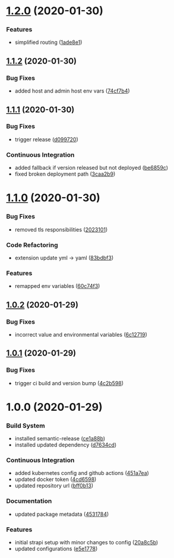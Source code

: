 # [1.2.0](https://github.com/tapps-io/tapps-io.cms/compare/v1.1.2...v1.2.0) (2020-01-30)


### Features

* simplified routing ([1ade8e1](https://github.com/tapps-io/tapps-io.cms/commit/1ade8e1f3cfc32b48c3cd40b345fbbbebb0662e9))

## [1.1.2](https://github.com/tapps-io/tapps-io.cms/compare/v1.1.1...v1.1.2) (2020-01-30)


### Bug Fixes

* added host and admin host env vars ([74cf7b4](https://github.com/tapps-io/tapps-io.cms/commit/74cf7b4c09aa0d196f22c457d19a25094b1b0a16))

## [1.1.1](https://github.com/tapps-io/tapps-io.cms/compare/v1.1.0...v1.1.1) (2020-01-30)


### Bug Fixes

* trigger release ([d099720](https://github.com/tapps-io/tapps-io.cms/commit/d099720c9a7aca3fe562c4053390b169e3b79177))


### Continuous Integration

* added fallback if version released but not deployed ([be6859c](https://github.com/tapps-io/tapps-io.cms/commit/be6859c8be16e569a6b213a818c2a06083173e6e))
* fixed broken deployment path ([3caa2b9](https://github.com/tapps-io/tapps-io.cms/commit/3caa2b9a3f5e490884b39c3958db26a34eb9cbd8))

# [1.1.0](https://github.com/tapps-io/tapps-io.cms/compare/v1.0.2...v1.1.0) (2020-01-30)


### Bug Fixes

* removed tls responsibilities ([2023101](https://github.com/tapps-io/tapps-io.cms/commit/2023101e1ebc796412ba23d110e1d8e8b0b0364b))


### Code Refactoring

* extension update yml -> yaml ([83bdbf3](https://github.com/tapps-io/tapps-io.cms/commit/83bdbf3ab1387d435605713a6cb996174dce122c))


### Features

* remapped env variables ([60c74f3](https://github.com/tapps-io/tapps-io.cms/commit/60c74f3a9b7486e96e8fca35ecfcf77f4e19be06))

## [1.0.2](https://github.com/tapps-io/tapps-io.cms/compare/v1.0.1...v1.0.2) (2020-01-29)


### Bug Fixes

* incorrect value and environmental variables ([6c12719](https://github.com/tapps-io/tapps-io.cms/commit/6c1271951e335e680775f6d022e8989704b6c056))

## [1.0.1](https://github.com/tapps-io/tapps-io.cms/compare/v1.0.0...v1.0.1) (2020-01-29)


### Bug Fixes

* trigger ci build and version bump ([4c2b598](https://github.com/tapps-io/tapps-io.cms/commit/4c2b598f9a83839191a7137fce5c795f7c3f6b68))

# 1.0.0 (2020-01-29)


### Build System

* installed semantic-release ([ce1a88b](https://github.com/tapps-io/tapps-io.cms/commit/ce1a88b97bd6eeb80e58c6eae710bdde7d2e5552))
* installed updated dependency ([d7634cd](https://github.com/tapps-io/tapps-io.cms/commit/d7634cdfa7f4f609ec2de5e9f8efe0aba948e132))


### Continuous Integration

* added kubernetes config and github actions ([451a7ea](https://github.com/tapps-io/tapps-io.cms/commit/451a7ea36a1c0fc7056cacd6f85c8a662dda21f9))
* updated docker token ([4cd6598](https://github.com/tapps-io/tapps-io.cms/commit/4cd65984146b8539cbe930b731bd4803985ea75b))
* updated repository url ([bff0b13](https://github.com/tapps-io/tapps-io.cms/commit/bff0b13e10e6a3275998d45e8ea264163d78c6d2))


### Documentation

* updated package metadata ([4531784](https://github.com/tapps-io/tapps-io.cms/commit/4531784d5a0c33b6f692898f3260fa4d6ba9f132))


### Features

* initial strapi setup with minor changes to config ([20a8c5b](https://github.com/tapps-io/tapps-io.cms/commit/20a8c5b0ddd5d86efebd3189cbb4ff759c2ad241))
* updated configurations ([e5e1778](https://github.com/tapps-io/tapps-io.cms/commit/e5e1778151869d46e049505d9eb8ec4b9314d1f0))
